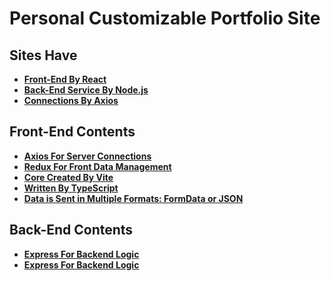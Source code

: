 # Personal Customizable Portfolio Site

## **Sites Have**
- **[Front-End By React](#front-end-by-react)**
- **[Back-End Service By Node.js](#back-end-service-by-nodejs)**
- **[Connections By Axios](#connections-by-axios)**

## **Front-End Contents**
- **[Axios For Server Connections](#axios-for-server-connections)**
- **[Redux For Front Data Management](#redux-for-front-data-management)**
- **[Core Created By Vite](#core-created-by-vite)**
- **[Written By TypeScript](#written-by-typescript)**
- **[Data is Sent in Multiple Formats: FormData or JSON](#data-is-sent-in-multiple-formats-formdata-or-json)**


 
## **Back-End Contents**
- **[Express For Backend Logic](#axios-for-server-connections)**
- **[Express For Backend Logic](#axios-for-server-connections)**
